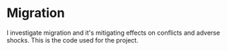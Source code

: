 # Migration
I investigate migration and it's mitigating effects on conflicts and adverse shocks. This is the code used for the project.
